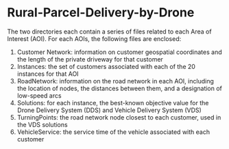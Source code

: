 # Rural-Parcel-Delivery-by-Drone
The two directories each contain a series of files related to each Area of Interest (AOI). For each AOIs, the following files are enclosed: 
1. Customer Network: information on customer geospatial coordinates and the length of the private driveway for that customer
2. Instances: the set of customers associated with each of the 20 instances for that AOI
3. RoadNetwork: information on the road network in each AOI, including the location of nodes, the distances between them, and a designation of low-speed arcs
4. Solutions: for each instance, the best-known objective value for the Drone Delivery System (DDS) and Vehicle Delivery System (VDS)
5. TurningPoints: the road network node closest to each customer, used in the VDS solutions
6. VehicleService: the service time of the vehicle associated with each customer
